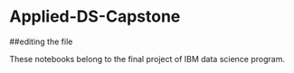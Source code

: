 # Applied-DS-Capstone
##editing the file

These notebooks belong to the final project of IBM data science program.
